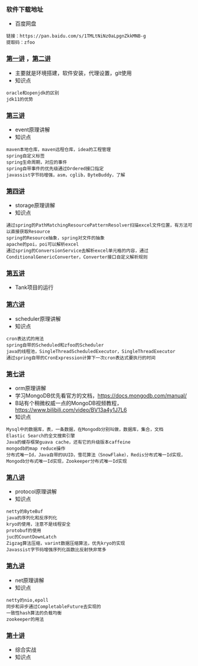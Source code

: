 ### 软件下载地址

- 百度网盘

```
链接：https://pan.baidu.com/s/1TMLtNiNz0aLpgnZkkMNB-g 
提取码：zfoo
```

### [第一讲](https://www.bilibili.com/video/BV1Mf4y1b7xA) ，[第二讲](https://www.bilibili.com/video/BV1J64y1b7Px)

- 主要就是环境搭建，软件安装，代理设置，git使用
- 知识点

```
oracle和openjdk的区别
jdk11的优势
```

### [第三讲](https://www.bilibili.com/video/BV1LU4y1V7QD)

- event原理讲解
- 知识点

```
maven本地仓库，maven远程仓库，idea的工程管理
spring自定义标签
spring生命周期，对应的事件
spring自带事件的优先级通过Ordered接口指定
javassist字节码增强，asm，cglib，ByteBuddy，了解
```

### [第四讲](https://www.bilibili.com/video/BV1Aw411Z7ic)

- storage原理讲解
- 知识点

```
通过spring的PathMatchingResourcePatternResolver扫描excel文件位置，有方法可以直接获取Resource
spring的Resource抽象，spring对文件的抽象
apache的poi，poi可以解析excel
通过spring的ConversionService去解析excel单元格的内容，通过ConditionalGenericConverter，Converter接口自定义解析规则
```

### [第五讲](https://www.bilibili.com/video/BV1Xv411H7Qo)

- Tank项目的运行

### [第六讲](https://www.bilibili.com/video/BV1to4y1C77Y)

- scheduler原理讲解
- 知识点

```
cron表达式的用法
spring自带的Scheduled和zfoo的Scheduler
java的线程池，SingleThreadScheduledExecutor，SingleThreadExecutor
通过spring自带的CronExpression计算下一次cron表达式要执行的时间
```

### [第七讲](https://www.bilibili.com/video/BV1rL411W7bo)

- orm原理讲解
- 学习MongoDB优先看官方的文档，https://docs.mongodb.com/manual/
- B站有个稍微权威一点的MongoDB视频教程，https://www.bilibili.com/video/BV13a4y1J7L6
- 知识点

```
Mysql中的数据库，表，一条数据，在Mongodb分别叫做，数据库，集合，文档
Elastic Search的全文搜索引擎
Java的缓存框架guava cache，还有它的升级版本caffeine
mongodb的map reduce操作
分布式唯一Id，Java自带的UUID，雪花算法（SnowFlake），Redis分布式唯一Id实现，Mongodb分布式唯一Id实现，Zookeeper分布式唯一Id实现
```

### [第八讲](https://www.bilibili.com/video/BV1rL411W7bo)

- protocol原理讲解
- 知识点

```
netty的ByteBuf
java的序列化和反序列化
kryo的使用，注意不是线程安全
protobuf的使用
juc的CountDownLatch
Zigzag算法压缩，varint数据压缩算法，优先kryo的实现
Javassist字节码增强序列化函数比反射快非常多
```

### [第九讲](https://www.bilibili.com/video/BV1rL411W7bo)

- net原理讲解
- 知识点

```
netty的nio,epoll
同步和异步通过CompletableFuture去实现的
一致性hash算法的负载均衡
zookeeper的用法
```

### [第十讲](https://www.bilibili.com/video/BV1rL411W7bo)

- 综合实战
- 知识点

```
```